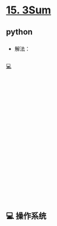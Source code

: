 # [15. 3Sum](https://leetcode.com/problems/3sum/)
## python
### 
* 解法：
    ```python

    ```
[:computer:](#computer-操作系统)  
```python


























```
## :computer: 操作系统